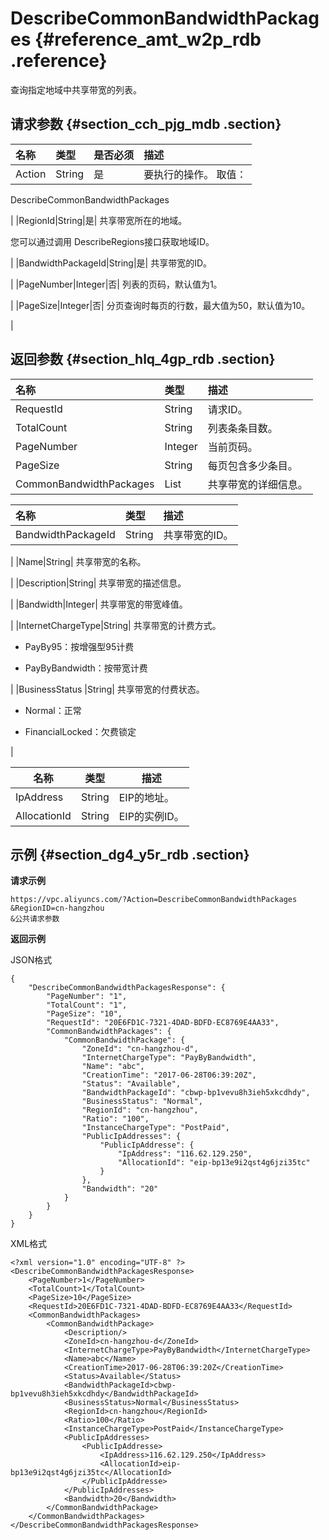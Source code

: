 # DescribeCommonBandwidthPackages {#reference_amt_w2p_rdb .reference}

查询指定地域中共享带宽的列表。

## 请求参数 {#section_cch_pjg_mdb .section}

|名称|类型|是否必须|描述|
|:-|:-|:---|:-|
|Action|String|是| 要执行的操作。 取值：

 DescribeCommonBandwidthPackages

 |
|RegionId|String|是| 共享带宽所在的地域。

 您可以通过调用 DescribeRegions接口获取地域ID。

 |
|BandwidthPackageId|String|是| 共享带宽的ID。

 |
|PageNumber|Integer|否| 列表的页码，默认值为1。

 |
|PageSize|Integer|否| 分页查询时每页的行数，最大值为50，默认值为10。

 |

## 返回参数 {#section_hlq_4gp_rdb .section}

|名称|类型|描述|
|:-|:-|:-|
|RequestId|String|请求ID。|
|TotalCount|String|列表条条目数。|
|PageNumber|Integer|当前页码。|
|PageSize|String|每页包含多少条目。|
|CommonBandwidthPackages|List|共享带宽的详细信息。|

|名称|类型|描述|
|:-|:-|:-|
|BandwidthPackageId|String| 共享带宽的ID。

 |
|Name|String| 共享带宽的名称。

 |
|Description|String| 共享带宽的描述信息。

 |
|Bandwidth|Integer| 共享带宽的带宽峰值。

 |
|InternetChargeType|String| 共享带宽的计费方式。

 -   PayBy95：按增强型95计费

-   PayByBandwidth：按带宽计费


 |
|BusinessStatus |String| 共享带宽的付费状态。

 -   Normal：正常

-   FinancialLocked：欠费锁定


 |

|名称|类型|描述|
|--|--|--|
|IpAddress|String|EIP的地址。|
|AllocationId|String|EIP的实例ID。|

## 示例 {#section_dg4_y5r_rdb .section}

**请求示例**

``` {#createVPCpub}
https://vpc.aliyuncs.com/?Action=DescribeCommonBandwidthPackages
&RegionID=cn-hangzhou
&公共请求参数
```

**返回示例**

JSON格式

```
{
    "DescribeCommonBandwidthPackagesResponse": {
        "PageNumber": "1", 
        "TotalCount": "1", 
        "PageSize": "10", 
        "RequestId": "20E6FD1C-7321-4DAD-BDFD-EC8769E4AA33", 
        "CommonBandwidthPackages": {
            "CommonBandwidthPackage": {
                "ZoneId": "cn-hangzhou-d", 
                "InternetChargeType": "PayByBandwidth", 
                "Name": "abc", 
                "CreationTime": "2017-06-28T06:39:20Z", 
                "Status": "Available", 
                "BandwidthPackageId": "cbwp-bp1vevu8h3ieh5xkcdhdy", 
                "BusinessStatus": "Normal", 
                "RegionId": "cn-hangzhou", 
                "Ratio": "100", 
                "InstanceChargeType": "PostPaid", 
                "PublicIpAddresses": {
                    "PublicIpAddresse": {
                        "IpAddress": "116.62.129.250", 
                        "AllocationId": "eip-bp13e9i2qst4g6jzi35tc"
                    }
                }, 
                "Bandwidth": "20"
            }
        }
    }
}
```

XML格式

```
<?xml version="1.0" encoding="UTF-8" ?>
<DescribeCommonBandwidthPackagesResponse>
    <PageNumber>1</PageNumber>
    <TotalCount>1</TotalCount>
    <PageSize>10</PageSize>
    <RequestId>20E6FD1C-7321-4DAD-BDFD-EC8769E4AA33</RequestId>
    <CommonBandwidthPackages>
        <CommonBandwidthPackage>
            <Description/>
            <ZoneId>cn-hangzhou-d</ZoneId>
            <InternetChargeType>PayByBandwidth</InternetChargeType>
            <Name>abc</Name>
            <CreationTime>2017-06-28T06:39:20Z</CreationTime>
            <Status>Available</Status>
            <BandwidthPackageId>cbwp-bp1vevu8h3ieh5xkcdhdy</BandwidthPackageId>
            <BusinessStatus>Normal</BusinessStatus>
            <RegionId>cn-hangzhou</RegionId>
            <Ratio>100</Ratio>
            <InstanceChargeType>PostPaid</InstanceChargeType>
            <PublicIpAddresses>
                <PublicIpAddresse>
                    <IpAddress>116.62.129.250</IpAddress>
                    <AllocationId>eip-bp13e9i2qst4g6jzi35tc</AllocationId>
                </PublicIpAddresse>
            </PublicIpAddresses>
            <Bandwidth>20</Bandwidth>
        </CommonBandwidthPackage>
    </CommonBandwidthPackages>
</DescribeCommonBandwidthPackagesResponse>
```

